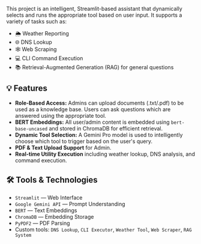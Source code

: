This project is an intelligent, Streamlit-based assistant that dynamically selects and runs the appropriate tool based on user input. It supports a variety of tasks such as:

- 🌦 Weather Reporting  
- 🌐 DNS Lookup  
- 🕸 Web Scraping  
- 💻 CLI Command Execution  
- 📚 Retrieval-Augmented Generation (RAG) for general questions

## 💡 Features

- **Role-Based Access:** Admins can upload documents (.txt/.pdf) to be used as a knowledge base. Users can ask questions which are answered using the appropriate tool.
- **BERT Embeddings:** All user/admin content is embedded using `bert-base-uncased` and stored in ChromaDB for efficient retrieval.
- **Dynamic Tool Selection:** A Gemini Pro model is used to intelligently choose which tool to trigger based on the user's query.
- **PDF & Text Upload Support** for Admin.
- **Real-time Utility Execution** including weather lookup, DNS analysis, and command execution.


## 🛠 Tools & Technologies

- `Streamlit` — Web Interface  
- `Google Gemini API` — Prompt Understanding  
- `BERT` — Text Embeddings  
- `ChromaDB` — Embedding Storage  
- `PyPDF2` — PDF Parsing  
- Custom tools: `DNS Lookup`, `CLI Executor`, `Weather Tool`, `Web Scraper`, `RAG System`

